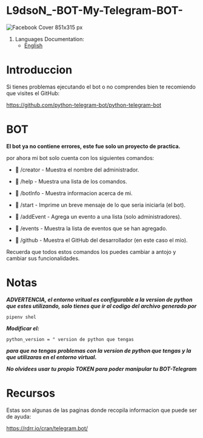# L9dsoN_-BOT-My-Telegram-BOT-

![Facebook Cover 851x315 px](https://user-images.githubusercontent.com/69158247/115162486-c2824d00-a071-11eb-93f2-fd29220dfaf9.png)

1. Languages Documentation:
   - [English](Langs/English.md)

# Introduccion

Si tienes problemas ejecutando el bot o no comprendes bien te recomiendo que visites el GitHub:

https://github.com/python-telegram-bot/python-telegram-bot

# BOT

**El bot ya no contiene errores, este fue solo un proyecto de practica.**

por ahora mi bot solo cuenta con los siguientes comandos:

- 📝 /creator - Muestra el nombre del administrador.

- 📝 /help - Muestra una lista de los comandos.

- 📝 /botInfo - Muestra informacion acerca de mi.

- 📝 /start - Imprime un breve mensaje de lo que seria iniciarla (el bot).

- 📝 /addEvent - Agrega un evento a una lista (solo administradores).

- 📝 /events - Muestra la lista de eventos que se han agregado.

- 📝 /github - Muestra el GitHub del desarrollador (en este caso el mio).


Recuerda que todos estos comandos los puedes cambiar a antojo y cambiar sus funcionalidades.

# Notas
***ADVERTENCIA, el entorno vritual es configurable a la version de python que estes utilizando, solo tienes que ir al codigo del archivo generado por***

```
pipenv shel
```

***Modificar el:***

```
python_version = " version de python que tengas
```

***para que no tengas problemas con la version de python que tengas y la que utilizaras en el entorno virtual.***

***No olvidees usar tu propio TOKEN para poder manipular tu BOT-Telegram***

# Recursos

Estas son algunas de las paginas donde recopila informacion que puede ser de ayuda: 

https://rdrr.io/cran/telegram.bot/
